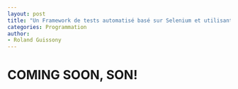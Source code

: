```yaml
---
layout: post
title: "Un Framework de tests automatisé basé sur Selenium et utilisant Orange Human Ressources Management (OHRM)"
categories: Programmation
author:
- Roland Guissony
---
```


# COMING SOON, SON!